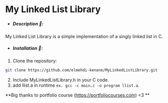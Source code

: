 # My Linked List Library

- ##### Description 📄:
My Linked List Library is a simple implementation of a singly linked list in C.

- ##### Installation 🔰:
1. Clone the repository:
```sh
git clone https://github.com/elmehdi-kenane/MyLinkedListLibrary.git
```
2. Include MyLinkedListLibrary.h in your C code.
3. add llist.a in runtime
`ex. gcc -c main.c -o program llist.a`.

**Big thanks to portfolio course (https://portfoliocourses.com) <3 **